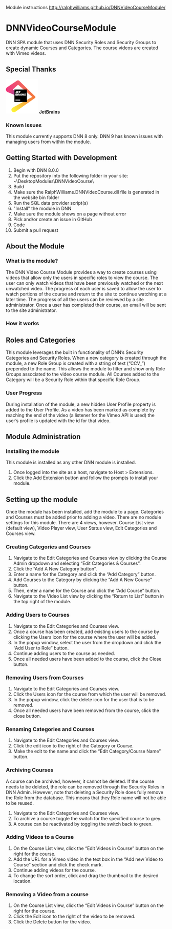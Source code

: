 Module instructions http://ralphwilliams.github.io/DNNVideoCourseModule/ 

# DNNVideoCourseModule
DNN SPA module that uses DNN Security Roles and Security Groups to create dynamic Courses and Categories. The course videos are created with Vimeo videos.

## Special Thanks
![Jetbrains](/Images/jetbrains-logo.png "Jetbrains") **JetBrains**

### Known Issues
This module currently supports DNN 8 only. DNN 9 has known issues with managing users from within the module.

## Getting Started with Development

1. Begin with DNN 8.0.0
2. Put the repository into the following folder in your site:  ~\DesktopModules\DNNVideoCourse\
3. Build
4. Make sure the RalphWilliams.DNNVideoCourse.dll file is generated in the website bin folder
5. Run the SQL data provider script(s)
6. "Install" the module in DNN
7. Make sure the module shows on a page without error
8. Pick and/or create an issue in GitHub
9. Code
10. Submit a pull request

## About the Module
### What is the module?
The DNN Video Course Module provides a way to create courses using videos that allow only the users in specific roles to view the course. The user can only watch videos that have been previously watched or the next unwatched video. The progress of each user is saved to allow the user to watch portions of the course and return to the site to continue watching at a later time. The progress of all the users can be reviewed by a site administrator. Once a user has completed their course, an email will be sent to the site administrator. 

### How it works
## Roles and Categories
This module leverages the built in functionality of DNN’s Security Categories and Security Roles. When a new category is created through the module, a new Role Group is created with a string of text (“CCV_”) prepended to the name. This allows the module to filter and show only Role Groups associated to the video course module. All Courses added to the Category will be a Security Role within that specific Role Group.

### User Progress
During installation of the module, a new hidden User Profile property is added to the User Profile. As a video has been marked as complete by reaching the end of the video (a listener for the Vimeo API is used) the user’s profile is updated with the id for that video. 

## Module Administration
### Installing the module
This module is installed as any other DNN module is installed.

1. Once logged into the site as a host, navigate to Host > Extensions.
2. Click the Add Extension button and follow the prompts to install your module.

## Setting up the module
Once the module has been installed, add the module to a page. Categories and Courses must be added prior to adding a video. There are no module settings for this module. There are 4 views, however. Course List view (default view), Video Player view, User Status view, Edit Categories and Courses view.

### Creating Categories and Courses
1. Navigate to the Edit Categories and Courses view by clicking the Course Admin dropdown and selecting “Edit Categories & Courses”.
2. Click the “Add A New Category button”.
3. Enter a name for the Category and click the “Add Category” button.
4. Add Courses to the Category by clicking the “Add A New Course” button.
5. Then, enter a name for the Course and click the “Add Course” button.
6. Navigate to the Video List view by clicking the “Return to List” button in the top right of the module.

### Adding Users to Courses
1. Navigate to the Edit Categories and Courses view.
2. Once a course has been created, add existing users to the course by clicking the Users icon for the course where the user will be added.
3. In the popup window, select the user from the dropdown and click the “Add User to Role” button.
4. Continue adding users to the course as needed.
5. Once all needed users have been added to the course, click the Close button.

### Removing Users from Courses
1. Navigate to the Edit Categories and Courses view.
2. Click the Users icon for the course from which the user will be removed.
3. In the popup window, click the delete icon for the user that is to be removed.
4. Once all needed users have been removed from the course, click the close button.

### Renaming Categories and Courses
1. Navigate to the Edit Categories and Courses view.
2. Click the edit icon to the right of the Category or Course.
3. Make the edit to the name and click the “Edit Category/Course Name” button.

### Archiving Courses
A course can be archived, however, it cannot be deleted. If the course needs to be deleted, the role can be removed through the Security Roles in DNN Admin. However, note that deleting a Security Role does fully remove the Role from the database. This means that they Role name will not be able to be reused.
1. Navigate to the Edit Categories and Courses view.
2. To archive a course toggle the switch for the specified course to grey.
3. A course can be reactivated by toggling the switch back to green.

### Adding Videos to a Course
1. On the Course List view, click the “Edit Videos in Course” button on the right for the course.
2. Add the URL for a Vimeo video in the text box in the “Add new Video to Course” section and click the check mark.
3. Continue adding videos for the course.
4. To change the sort order, click and drag the thumbnail to the desired location.

### Removing a Video from a course
1. On the Course List view, click the “Edit Videos in Course” button on the right for the course.
2. Click the Edit icon to the right of the video to be removed.
3. Click the Delete button for the video.
